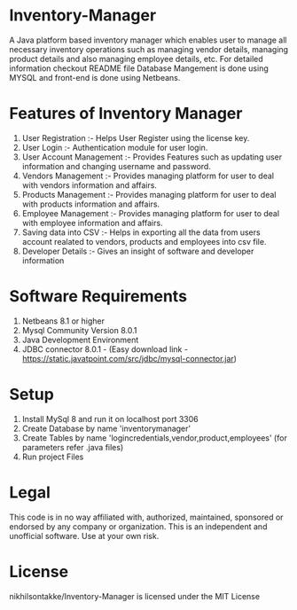 # Inventory-Manager
A Java platform based inventory manager which enables user to manage all necessary inventory operations such as managing vendor details, managing product details and also managing employee details, etc. For detailed information checkout README file
Database Mangement is done using MYSQL and front-end is done using Netbeans.
# Features of Inventory Manager
1. User Registration :- Helps User Register using the license key.
2. User Login :- Authentication module for user login.
3. User Account Management :- Provides Features such as updating user information and changing username and password. 
4. Vendors Management :- Provides managing platform for user to deal with vendors information and affairs.
5. Products Management :- Provides managing platform for user to deal with products information and affairs.
6. Employee Management :- Provides managing platform for user to deal with employee information and affairs.
7. Saving data into CSV :- Helps in exporting all the data from users account realated to vendors, products and employees into csv file.
8. Developer Details :- Gives an insight of software and developer information
# Software Requirements 
1. Netbeans 8.1 or higher
2. Mysql Community Version 8.0.1
3. Java Development Environment
4. JDBC connector 8.0.1 - (Easy download link - https://static.javatpoint.com/src/jdbc/mysql-connector.jar)
# Setup
1. Install MySql 8 and run it on localhost port 3306
2. Create Database by name 'inventorymanager'
3. Create Tables by name 'logincredentials,vendor,product,employees' (for parameters refer .java files)
4. Run project Files 
# Legal
This code is in no way affiliated with, authorized, maintained, sponsored or endorsed by any company or organization. This is an independent and unofficial software. Use at your own risk.
# License 
nikhilsontakke/Inventory-Manager is licensed under the
MIT License

